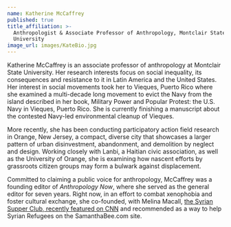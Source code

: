 ```yaml
---
name: Katherine McCaffrey
published: true
title_affiliation: >-
  Anthropologist & Associate Professor of Anthropology, Montclair State
  University
image_url: images/KateBio.jpg
---
```

Katherine McCaffrey is an associate professor of anthropology at Montclair State University.  Her research interests focus on social inequality, its consequences and resistance to it in Latin America and the United States. Her interest in social movements took her to Vieques, Puerto Rico where she examined a multi-decade long movement to evict the Navy from the island described in her book, Military Power and Popular Protest: the U.S. Navy in Vieques, Puerto Rico.  She is currently finishing a manuscript about the contested Navy-led environmental cleanup of Vieques.   


More recently, she has been conducting participatory action field research in Orange, New Jersey, a compact, diverse city that showcases a larger pattern of urban disinvestment, abandonment, and demolition by neglect and design. Working closely with Lanbi, a Haitian civic association, as well as the University of Orange, she is examining how nascent efforts by grassroots citizen groups may form a bulwark against displacement.  


Committed to claiming a public voice for anthropology, McCaffrey was a founding editor of _Anthropology Now_, where she served as the general editor for seven years. Right now, in an effort to combat xenophobia and foster cultural exchange, she co-founded, with Melina Macall, [the Syrian Supper Club, recently featured on CNN](http://www.cnn.com/2016/10/18/us/syrian-refugees-new-jersey-camerota/#) and recommended as a way to help Syrian Refugees on the SamanthaBee.com site.
